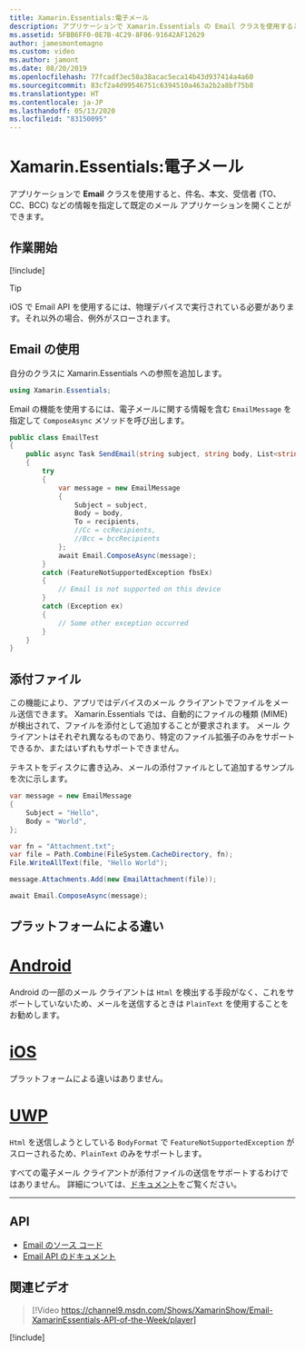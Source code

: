 ```yaml
---
title: Xamarin.Essentials:電子メール
description: アプリケーションで Xamarin.Essentials の Email クラスを使用すると、件名、本文、受信者 (TO、CC、BCC) などの情報を指定して既定のメール アプリケーションを開くことができます。
ms.assetid: 5FBB6FF0-0E7B-4C29-8F06-91642AF12629
author: jamesmontemagno
ms.custom: video
ms.author: jamont
ms.date: 08/20/2019
ms.openlocfilehash: 77fcadf3ec58a38acac5eca14b43d937414a4a60
ms.sourcegitcommit: 83cf2a4d99546751c6394510a463a2b2a8bf75b8
ms.translationtype: HT
ms.contentlocale: ja-JP
ms.lasthandoff: 05/13/2020
ms.locfileid: "83150095"
---
```

# <a name="xamarinessentials-email"></a>Xamarin.Essentials:電子メール

アプリケーションで **Email** クラスを使用すると、件名、本文、受信者 (TO、CC、BCC) などの情報を指定して既定のメール アプリケーションを開くことができます。

## <a name="get-started"></a>作業開始

[!include[](~/essentials/includes/get-started.md)]

> [!TIP]
> iOS で Email API を使用するには、物理デバイスで実行されている必要があります。それ以外の場合、例外がスローされます。

## <a name="using-email"></a>Email の使用

自分のクラスに Xamarin.Essentials への参照を追加します。

```csharp
using Xamarin.Essentials;
```

Email の機能を使用するには、電子メールに関する情報を含む `EmailMessage` を指定して `ComposeAsync` メソッドを呼び出します。

```csharp
public class EmailTest
{
    public async Task SendEmail(string subject, string body, List<string> recipients)
    {
        try
        {
            var message = new EmailMessage
            {
                Subject = subject,
                Body = body,
                To = recipients,
                //Cc = ccRecipients,
                //Bcc = bccRecipients
            };
            await Email.ComposeAsync(message);
        }
        catch (FeatureNotSupportedException fbsEx)
        {
            // Email is not supported on this device
        }
        catch (Exception ex)
        {
            // Some other exception occurred
        }
    }
}
```

## <a name="file-attachments"></a>添付ファイル

この機能により、アプリではデバイスのメール クライアントでファイルをメール送信できます。 Xamarin.Essentials では、自動的にファイルの種類 (MIME) が検出されて、ファイルを添付として追加することが要求されます。 メール クライアントはそれぞれ異なるものであり、特定のファイル拡張子のみをサポートできるか、またはいずれもサポートできません。

テキストをディスクに書き込み、メールの添付ファイルとして追加するサンプルを次に示します。

```csharp
var message = new EmailMessage
{
    Subject = "Hello",
    Body = "World",
};

var fn = "Attachment.txt";
var file = Path.Combine(FileSystem.CacheDirectory, fn);
File.WriteAllText(file, "Hello World");

message.Attachments.Add(new EmailAttachment(file));

await Email.ComposeAsync(message);
```

## <a name="platform-differences"></a>プラットフォームによる違い

# <a name="android"></a>[Android](#tab/android)

Android の一部のメール クライアントは `Html` を検出する手段がなく、これをサポートしていないため、メールを送信するときは `PlainText` を使用することをお勧めします。

# <a name="ios"></a>[iOS](#tab/ios)

プラットフォームによる違いはありません。

# <a name="uwp"></a>[UWP](#tab/uwp)

`Html` を送信しようとしている `BodyFormat` で `FeatureNotSupportedException` がスローされるため、`PlainText` のみをサポートします。

すべての電子メール クライアントが添付ファイルの送信をサポートするわけではありません。 詳細については、[ドキュメント](https://docs.microsoft.com/windows/uwp/contacts-and-calendar/sending-email)をご覧ください。

-----

## <a name="api"></a>API

- [Email のソース コード](https://github.com/xamarin/Essentials/tree/master/Xamarin.Essentials/Email)
- [Email API のドキュメント](xref:Xamarin.Essentials.Email)

## <a name="related-video"></a>関連ビデオ

> [!Video https://channel9.msdn.com/Shows/XamarinShow/Email-XamarinEssentials-API-of-the-Week/player]

[!include[](~/essentials/includes/xamarin-show-essentials.md)]
